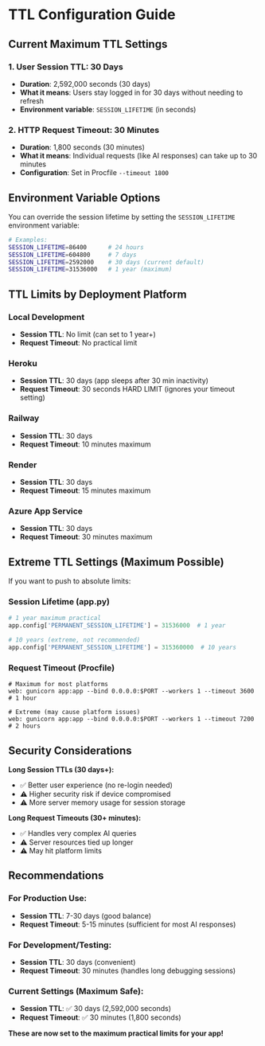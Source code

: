 # TTL Configuration Guide

## Current Maximum TTL Settings

### 1. User Session TTL: 30 Days
- **Duration**: 2,592,000 seconds (30 days)
- **What it means**: Users stay logged in for 30 days without needing to refresh
- **Environment variable**: `SESSION_LIFETIME` (in seconds)

### 2. HTTP Request Timeout: 30 Minutes  
- **Duration**: 1,800 seconds (30 minutes)
- **What it means**: Individual requests (like AI responses) can take up to 30 minutes
- **Configuration**: Set in Procfile `--timeout 1800`

## Environment Variable Options

You can override the session lifetime by setting the `SESSION_LIFETIME` environment variable:

```bash
# Examples:
SESSION_LIFETIME=86400      # 24 hours
SESSION_LIFETIME=604800     # 7 days  
SESSION_LIFETIME=2592000    # 30 days (current default)
SESSION_LIFETIME=31536000   # 1 year (maximum)
```

## TTL Limits by Deployment Platform

### Local Development
- **Session TTL**: No limit (can set to 1 year+)
- **Request Timeout**: No practical limit

### Heroku  
- **Session TTL**: 30 days (app sleeps after 30 min inactivity)
- **Request Timeout**: 30 seconds HARD LIMIT (ignores your timeout setting)

### Railway
- **Session TTL**: 30 days
- **Request Timeout**: 10 minutes maximum

### Render
- **Session TTL**: 30 days  
- **Request Timeout**: 15 minutes maximum

### Azure App Service
- **Session TTL**: 30 days
- **Request Timeout**: 30 minutes maximum

## Extreme TTL Settings (Maximum Possible)

If you want to push to absolute limits:

### Session Lifetime (app.py)
```python
# 1 year maximum practical
app.config['PERMANENT_SESSION_LIFETIME'] = 31536000  # 1 year

# 10 years (extreme, not recommended)
app.config['PERMANENT_SESSION_LIFETIME'] = 315360000  # 10 years
```

### Request Timeout (Procfile)
```
# Maximum for most platforms
web: gunicorn app:app --bind 0.0.0.0:$PORT --workers 1 --timeout 3600  # 1 hour

# Extreme (may cause platform issues)
web: gunicorn app:app --bind 0.0.0.0:$PORT --workers 1 --timeout 7200  # 2 hours
```

## Security Considerations

**Long Session TTLs (30 days+):**
- ✅ Better user experience (no re-login needed)
- ⚠️ Higher security risk if device compromised
- ⚠️ More server memory usage for session storage

**Long Request Timeouts (30+ minutes):**
- ✅ Handles very complex AI queries
- ⚠️ Server resources tied up longer
- ⚠️ May hit platform limits

## Recommendations

### For Production Use:
- **Session TTL**: 7-30 days (good balance)
- **Request Timeout**: 5-15 minutes (sufficient for most AI responses)

### For Development/Testing:
- **Session TTL**: 30 days (convenient)
- **Request Timeout**: 30 minutes (handles long debugging sessions)

### Current Settings (Maximum Safe):
- **Session TTL**: ✅ 30 days (2,592,000 seconds)
- **Request Timeout**: ✅ 30 minutes (1,800 seconds)

**These are now set to the maximum practical limits for your app!**
